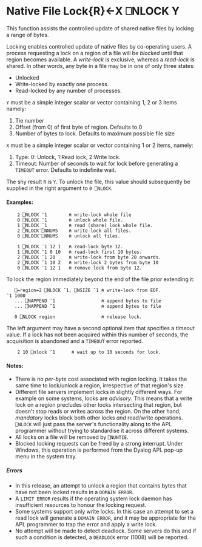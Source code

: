 




<h1 class="heading"><span class="name">Native File Lock</span><span class="command">{R}←X ⎕NLOCK Y</span></h1>

This function assists the controlled update of shared native files by locking a range of bytes.


Locking enables controlled update of native files by co-operating users. A process requesting a lock on a region of a file will be *blocked* until that region becomes available. A *write-lock* is exclusive, whereas a *read-lock* is shared. In other words, any byte in a file may be in one of only three states:

- Unlocked
- Write-locked by exactly one process.
- Read-locked by any number of processes.


`Y` must be a simple integer scalar or vector containing 1, 2 or 3 items namely:

1. Tie number
2. Offset (from 0) of first byte of region. Defaults to 0
3. Number of bytes to lock. Defaults to maximum possible file size

`X` must be a simple integer scalar or vector containing 1 or 2 items, namely:

1. Type: 0: Unlock, 1:Read lock, 2:Write lock.
2. Timeout: Number of seconds to wait for lock before generating a `TIMEOUT` error. Defaults to indefinite wait.

The shy result `R` is `Y`. To unlock the file, this value should subsequently be supplied in the right argument to `0 ⎕NLOCK`.

#### Examples:
```apl
    2 ⎕NLOCK ¯1        ⍝ write-lock whole file
    0 ⎕NLOCK ¯1        ⍝ unlock whole file.
    1 ⎕NLOCK ¯1        ⍝ read (share) lock whole file.
    2 ⎕NLOCK¨⎕NNUMS    ⍝ write-lock all files.
    0 ⎕NLOCK¨⎕NNUMS    ⍝ unlock all files.
 
    1 ⎕NLOCK ¯1 12 1   ⍝ read-lock byte 12.
    1 ⎕NLOCK ¯1 0 10   ⍝ read-lock first 10 bytes.
    2 ⎕NLOCK ¯1 20     ⍝ write-lock from byte 20 onwards.
    2 ⎕NLOCK ¯1 10 2   ⍝ write-lock 2 bytes from byte 10
    0 ⎕NLOCK ¯1 12 1   ⍝ remove lock from byte 12.
```



To lock the region immediately beyond the end of the file prior extending it:
```apl
   ⎕←region←2 ⎕NLOCK ¯1, ⎕NSIZE ¯1 ⍝ write-lock from EOF.
¯1 1000   
   ... ⎕NAPPEND ¯1                 ⍝ append bytes to file
   ... ⎕NAPPEND ¯1                 ⍝ append bytes to file
 
   0 ⎕NLOCK region                 ⍝ release lock.
```



The left argument may have a second optional item that specifies a *timeout* value. If a lock has not been acquired within this number of seconds, the acquisition is abandoned and a `TIMEOUT` error reported.
```apl
    2 10 ⎕nlock ¯1      ⍝ wait up to 10 seconds for lock.
```


#### Notes:

- There is no *per-byte* cost associated with region locking. It takes the same time to lock/unlock a region, irrespective of that region's size.
- Different file servers implement locks in slightly different ways. For example on some systems, locks are *advisory*. This means that a write lock on a region precludes other locks intersecting that region, but doesn't stop reads or writes across the region. On the other hand, *mandatory* locks block both other locks *and* read/write operations. `⎕NLOCK` will just pass the server's functionality along to the APL programmer without trying to standardise it across different systems.
- All locks on a file will be removed by `⎕NUNTIE`.
- Blocked locking requests can be freed by a strong interrupt. Under Windows, this operation is performed from the Dyalog APL pop-up menu in the system tray.


##### Errors

- In this release, an attempt to unlock a region that contains bytes that have not been locked results in a `DOMAIN ERROR`.
- A `LIMIT ERROR` results if the operating system lock daemon has insufficient resources to honour the locking request.
- Some systems support only write locks. In this case an attempt to set a read lock will generate a `DOMAIN ERROR`, and it may be appropriate for the APL programmer to trap the error and apply a write lock.
- No attempt will be made to detect deadlock. Some servers do this and if such a condition is detected, a `DEADLOCK` error (1008) will be reported.


